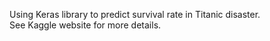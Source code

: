 
Using Keras library to predict survival rate in Titanic disaster.  
See Kaggle website for more details.

